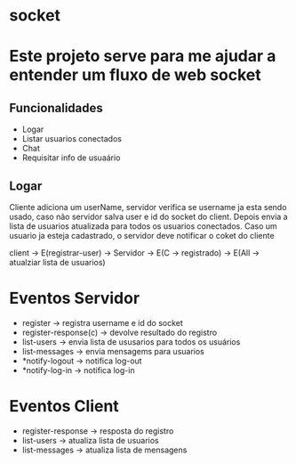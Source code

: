 # socket

# Este projeto serve para me ajudar a entender um fluxo de web socket

## Funcionalidades
- Logar
- Listar usuarios conectados
- Chat
- Requisitar info de usuaário


## Logar
Cliente adiciona um userName, servidor verifica se username ja esta sendo usado, caso não servidor salva user e id do socket do client. Depois envia a lista de usuarios atualizada para todos os usuarios conectados. Caso um usuario ja esteja cadastrado, o servidor deve notificar o coket do cliente

client -> E(registrar-user) -> Servidor -> E(C -> registrado) -> E(All -> atualziar lista de usuarios)
 



# Eventos Servidor
- register -> registra username e id do socket
- register-response(c) -> devolve resultado do registro 
- list-users -> envia lista de ususarios para todos os usuários
- list-messages -> envia mensagems para usuarios
- *notify-logout -> notifica log-out
- *notify-log-in -> notifica log-in

# Eventos Client
- register-response -> resposta do registro
- list-users -> atualiza lista de usuarios
- list-messages -> atualiza lista de mensagens